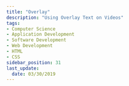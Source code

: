 ```yaml
---
title: "Overlay"
description: "Using Overlay Text on Videos"
tags: 
- Computer Science
- Application Development
- Software Development
- Web Development
- HTML
- CSS
sidebar_position: 31
last_update:
  date: 03/30/2019
---
```

